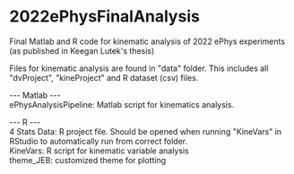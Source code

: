 # 2022ePhysFinalAnalysis
Final Matlab and R code for kinematic analysis of 2022 ePhys experiments (as published in Keegan Lutek's thesis)

Files for kinematic analysis are found in "data" folder. This includes all "dvProject", "kineProject" and R dataset (csv) files.

--- Matlab ---<br />
ePhysAnalysisPipeline: Matlab script for kinematics analysis.<br />

--- R ---<br />
4 Stats Data: R project file. Should be opened when running "KineVars" in RStudio to automatically run from correct   folder.<br />
KineVars: R script for kinematic variable analysis<br />
theme_JEB: customized theme for plotting<br />
